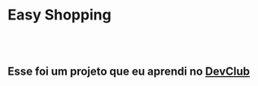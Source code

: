 <h1>Easy Shopping</h1>
<br>
<br>
<h2>Esse foi um projeto que eu aprendi no <a href="https://rodolfomori.com.br">DevClub</a></h2>
